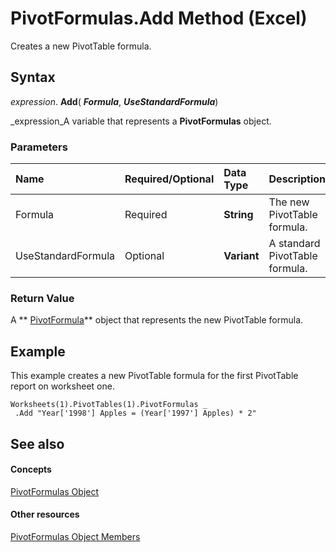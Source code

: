
# PivotFormulas.Add Method (Excel)

Creates a new PivotTable formula. 


## Syntax

 _expression_. **Add**( **_Formula_**,  **_UseStandardFormula_**)

 _expression_A variable that represents a  **PivotFormulas** object.


### Parameters



|**Name**|**Required/Optional**|**Data Type**|**Description**|
|:-----|:-----|:-----|:-----|
|Formula|Required| **String**|The new PivotTable formula.|
|UseStandardFormula|Optional| **Variant**|A standard PivotTable formula.|

### Return Value

A  ** [PivotFormula](2955dad6-d686-1a83-ab56-76a00272c7e2.md)** object that represents the new PivotTable formula.


## Example

This example creates a new PivotTable formula for the first PivotTable report on worksheet one.


```
Worksheets(1).PivotTables(1).PivotFormulas _ 
 .Add "Year['1998'] Apples = (Year['1997'] Apples) * 2"
```


## See also


#### Concepts


 [PivotFormulas Object](7139a4bd-f103-7190-004f-7f2261a4391f.md)
#### Other resources


 [PivotFormulas Object Members](662a2151-3c35-b3fd-b786-5ee0ed7aefd2.md)
